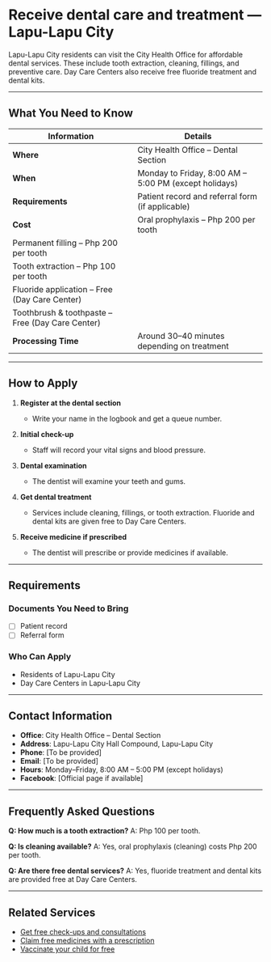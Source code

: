 # Receive dental care and treatment — Lapu-Lapu City

Lapu-Lapu City residents can visit the City Health Office for affordable dental services. These include tooth extraction, cleaning, fillings, and preventive care. Day Care Centers also receive free fluoride treatment and dental kits.

---

## What You Need to Know

| Information                                      | Details                                               |
| ------------------------------------------------ | ----------------------------------------------------- |
| **Where**                                        | City Health Office – Dental Section                   |
| **When**                                         | Monday to Friday, 8:00 AM – 5:00 PM (except holidays) |
| **Requirements**                                 | Patient record and referral form (if applicable)      |
| **Cost**                                         | Oral prophylaxis – Php 200 per tooth                  |
| Permanent filling – Php 200 per tooth            |                                                       |
| Tooth extraction – Php 100 per tooth             |                                                       |
| Fluoride application – Free (Day Care Center)    |                                                       |
| Toothbrush & toothpaste – Free (Day Care Center) |                                                       |
| **Processing Time**                              | Around 30–40 minutes depending on treatment           |

---

## How to Apply

1. **Register at the dental section**
   - Write your name in the logbook and get a queue number.

2. **Initial check-up**
   - Staff will record your vital signs and blood pressure.

3. **Dental examination**
   - The dentist will examine your teeth and gums.

4. **Get dental treatment**
   - Services include cleaning, fillings, or tooth extraction. Fluoride and dental kits are given free to Day Care Centers.

5. **Receive medicine if prescribed**
   - The dentist will prescribe or provide medicines if available.

---

## Requirements

### Documents You Need to Bring

- [ ] Patient record
- [ ] Referral form

### Who Can Apply

- Residents of Lapu-Lapu City
- Day Care Centers in Lapu-Lapu City

---

## Contact Information

- **Office**: City Health Office – Dental Section
- **Address**: Lapu-Lapu City Hall Compound, Lapu-Lapu City
- **Phone**: [To be provided]
- **Email**: [To be provided]
- **Hours**: Monday–Friday, 8:00 AM – 5:00 PM (except holidays)
- **Facebook**: [Official page if available]

---

## Frequently Asked Questions

**Q: How much is a tooth extraction?**
A: Php 100 per tooth.

**Q: Is cleaning available?**
A: Yes, oral prophylaxis (cleaning) costs Php 200 per tooth.

**Q: Are there free dental services?**
A: Yes, fluoride treatment and dental kits are provided free at Day Care Centers.

---

## Related Services

- [Get free check-ups and consultations](/get-free-check-ups-and-consultations)
- [Claim free medicines with a prescription](/claim-free-medicines-with-a-prescription)
- [Vaccinate your child for free](/vaccinate-your-child-for-free)

